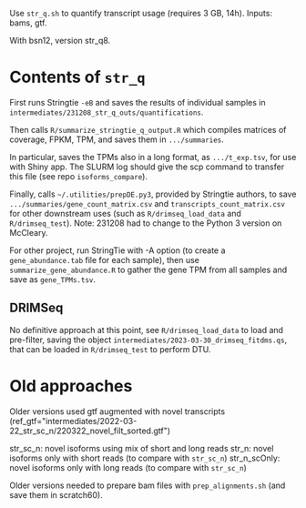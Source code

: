 

Use `str_q.sh` to quantify transcript usage (requires 3 GB, 14h). Inputs: bams, gtf.

With bsn12, version str_q8.


# Contents of `str_q`
First runs Stringtie `-eB` and saves the results of individual samples in `intermediates/231208_str_q_outs/quantifications`.

Then calls `R/summarize_stringtie_q_output.R` which compiles matrices of coverage, FPKM, TPM, and saves them in `.../summaries`.

In particular, saves the TPMs also in a long format, as `.../t_exp.tsv`, for use with Shiny app. The SLURM log should give the scp command to transfer this file (see repo `isoforms_compare`).

Finally, calls `~/.utilities/prepDE.py3`, provided by Stringtie authors, to save `.../summaries/gene_count_matrix.csv` and `transcripts_count_matrix.csv` for other downstream uses (such as `R/drimseq_load_data` and `R/drimseq_test`). Note: 231208 had to change to the Python 3 version on McCleary.

For other project, run StringTie with -A option (to create a `gene_abundance.tab` file for each sample), then use `summarize_gene_abundance.R` to gather the gene TPM from all samples and save as `gene_TPMs.tsv`.


## DRIMSeq

No definitive approach at this point, see `R/drimseq_load_data` to load and pre-filter, saving the object `intermediates/2023-03-30_drimseq_fitdms.qs`, that can be loaded in `R/drimseq_test` to perform DTU.



# Old approaches

Older versions used gtf augmented with novel transcripts (ref_gtf="intermediates/2022-03-22_str_sc_n/220322_novel_filt_sorted.gtf")


str_sc_n: novel isoforms using mix of short and long reads
str_n: novel isoforms only with short reads (to compare with `str_sc_n`)
str_n_scOnly: novel isoforms only with long reads (to compare with `str_sc_n`)


Older versions needed to prepare bam files with `prep_alignments.sh` (and save them in scratch60).
